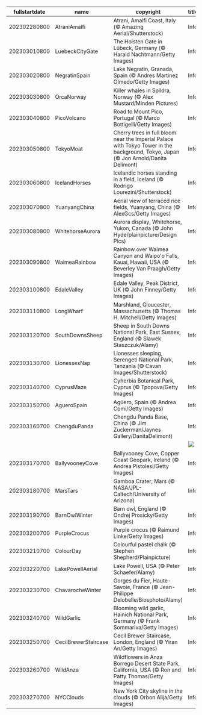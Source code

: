 |fullstartdate|name|copyright|title|image|
|--|--|--|--|--|
202302280800|AtraniAmalfi|Atrani, Amalfi Coast, Italy (© Amazing Aerial/Shutterstock)|Info|![](/en-AU/2023/03/202302280800AtraniAmalfi.jpg)|
202303010800|LuebeckCityGate|The Holsten Gate in Lübeck, Germany (© Harald Nachtmann/Getty Images)|Info|![](/en-AU/2023/03/202303010800LuebeckCityGate.jpg)|
202303020800|NegratinSpain|Lake Negratin, Granada, Spain (© Andres Martinez Olmedo/Getty Images)|Info|![](/en-AU/2023/03/202303020800NegratinSpain.jpg)|
202303030800|OrcaNorway|Killer whales in Spildra, Norway (© Alex Mustard/Minden Pictures)|Info|![](/en-AU/2023/03/202303030800OrcaNorway.jpg)|
202303040800|PicoVolcano|Road to Mount Pico, Portugal (© Marco Bottigelli/Getty Images)|Info|![](/en-AU/2023/03/202303040800PicoVolcano.jpg)|
202303050800|TokyoMoat|Cherry trees in full bloom near the Imperial Palace with Tokyo Tower in the background, Tokyo, Japan (© Jon Arnold/Danita Delimont)|Info|![](/en-AU/2023/03/202303050800TokyoMoat.jpg)|
202303060800|IcelandHorses|Icelandic horses standing in a field, Iceland (© Rodrigo Lourezini/Shutterstock)|Info|![](/en-AU/2023/03/202303060800IcelandHorses.jpg)|
202303070800|YuanyangChina|Aerial view of terraced rice fields, Yuanyang, China (© AlexGcs/Getty Images)|Info|![](/en-AU/2023/03/202303070800YuanyangChina.jpg)|
202303080800|WhitehorseAurora|Aurora display, Whitehorse, Yukon, Canada (© John Hyde/plainpicture/Design Pics)|Info|![](/en-AU/2023/03/202303080800WhitehorseAurora.jpg)|
202303090800|WaimeaRainbow|Rainbow over Waimea Canyon and Waipo'o Falls, Kauai, Hawaii, USA (© Beverley Van Praagh/Getty Images)|Info|![](/en-AU/2023/03/202303090800WaimeaRainbow.jpg)|
202303100800|EdaleValley|Edale Valley, Peak District, UK (© John Finney/Getty Images)|Info|![](/en-AU/2023/03/202303100800EdaleValley.jpg)|
202303110800|LongWharf|Marshland, Gloucester, Massachusetts (© Thomas H. Mitchell/Getty Images)|Info|![](/en-AU/2023/03/202303110800LongWharf.jpg)|
202303120700|SouthDownsSheep|Sheep in South Downs National Park, East Sussex, England (© Slawek Staszczuk/Alamy)|Info|![](/en-AU/2023/03/202303120700SouthDownsSheep.jpg)|
202303130700|LionessesNap|Lionesses sleeping, Serengeti National Park, Tanzania (© Cavan Images/Shutterstock)|Info|![](/en-AU/2023/03/202303130700LionessesNap.jpg)|
202303140700|CyprusMaze|Cyherbia Botanical Park, Cyprus (© Tpopova/Getty Images)|Info|![](/en-AU/2023/03/202303140700CyprusMaze.jpg)|
202303150700|AgueroSpain|Agüero, Spain (© Andrea Comi/Getty Images)|Info|![](/en-AU/2023/03/202303150700AgueroSpain.jpg)|
202303160700|ChengduPanda|Chengdu Panda Base, China (© Jim Zuckerman/Jaynes Gallery/DanitaDelimont)|Info|![](/en-AU/2023/03/202303160700ChengduPanda.jpg)|
||||![](/en-AU/2023/03/.jpg)|
202303170700|BallyvooneyCove|Ballyvooney Cove, Copper Coast Geopark, Ireland (© Andrea Pistolesi/Getty Images)|Info|![](/en-AU/2023/03/202303170700BallyvooneyCove.jpg)|
202303180700|MarsTars|Gamboa Crater, Mars (© NASA/JPL-Caltech/University of Arizona)|Info|![](/en-AU/2023/03/202303180700MarsTars.jpg)|
202303190700|BarnOwlWinter|Barn owl, England (© Ondrej Prosicky/Getty Images)|Info|![](/en-AU/2023/03/202303190700BarnOwlWinter.jpg)|
202303200700|PurpleCrocus|Purple crocus (© Raimund Linke/Getty Images)|Info|![](/en-AU/2023/03/202303200700PurpleCrocus.jpg)|
202303210700|ColourDay|Colourful pastel chalk (© Stephen Shepherd/Plainpicture)|Info|![](/en-AU/2023/03/202303210700ColourDay.jpg)|
202303220700|LakePowellAerial|Lake Powell, USA (© Peter Schaefer/Alamy)|Info|![](/en-AU/2023/03/202303220700LakePowellAerial.jpg)|
202303230700|ChavarocheWinter|Gorges du Fier, Haute-Savoie, France (© Jean-Philippe Delobelle/Biosphoto/Alamy)|Info|![](/en-AU/2023/03/202303230700ChavarocheWinter.jpg)|
202303240700|WildGarlic|Blooming wild garlic, Hainich National Park, Germany (© Frank Sommariva/Getty Images)|Info|![](/en-AU/2023/03/202303240700WildGarlic.jpg)|
202303250700|CecilBrewerStaircase|Cecil Brewer Staircase, London, England (© Yiran An/Getty Images)|Info|![](/en-AU/2023/03/202303250700CecilBrewerStaircase.jpg)|
202303260700|WildAnza|Wildflowers in Anza Borrego Desert State Park, California, USA (© Ron and Patty Thomas/Getty Images)|Info|![](/en-AU/2023/03/202303260700WildAnza.jpg)|
202303270700|NYCClouds|New York City skyline in the clouds (© Orbon Alija/Getty Images)|Info|![](/en-AU/2023/03/202303270700NYCClouds.jpg)|
